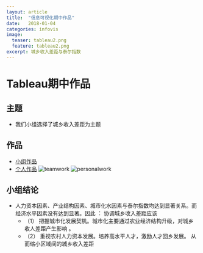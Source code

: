 ```yaml
---
layout: article
title:  "信息可视化期中作品"
date:   2018-01-04
categories: infovis
image:
  teaser: tableau2.png
  feature: tableau2.png
excerpt: 城乡收入差距与泰尔指数
---
```


# Tableau期中作品

## 主题
- 我们小组选择了城乡收入差距为主题

## 作品
- [小组作品](https://luo00789.github.io/infovis/tableau/tab.html)
- [个人作品](https://luo00789.github.io/infovis/qizhong/index.html)
![teamwork](https://luo00789.github.io/images/tableau4.png)
![personalwork](https://luo00789.github.io/images/tableau2.png)
## 小组结论
- 人力资本因素、产业结构因素、城市化水因素与泰尔指数均达到显著关系。而经济水平因素没有达到显著。因此 ：
协调城乡收入差距应该
  - （1） 把握城市化发展契机。城市化主要通过农业经济结构升级，对城乡收人差距产生影响 。
  - （2） 重视农村人力资本发展。培养高水平人才，激励人才回乡发展。 从而缩小区域间的城乡收入差距

